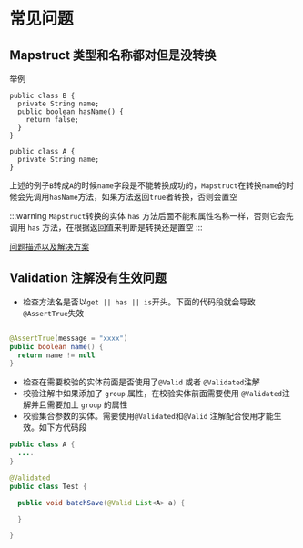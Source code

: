 # 常见问题

## Mapstruct 类型和名称都对但是没转换

举例

```java{2,4}
public class B {
  private String name;
  public boolean hasName() {
    return false;
  }
}

public class A {
  private String name;
}
```

上述的例子`B`转成`A`的时候`name`字段是不能转换成功的，`Mapstruct`在转换`name`的时候会先调用`hasName`方法，如果方法返回`true`者转换，否则会置空

:::warning
`Mapstruct`转换的实体 `has` 方法后面不能和属性名称一样，否则它会先调用 `has` 方法，在根据返回值来判断是转换还是置空
:::

[问题描述以及解决方案](https://stackoverflow.com/questions/42295252/force-mapstruct-not-to-call-has-methods)

## Validation 注解没有生效问题

- 检查方法名是否以`get || has || is`开头。下面的代码段就会导致`@AssertTrue`失效

```java

@AssertTrue(message = "xxxx")
public boolean name() {
  return name != null
}

```

- 检查在需要校验的实体前面是否使用了`@Valid` 或者 `@Validated`注解
- 校验注解中如果添加了 `group` 属性，在校验实体前面需要使用 `@Validated`注解并且需要加上 `group` 的属性
- 校验集合参数的实体。需要使用`@Validated`和`@Valid` 注解配合使用才能生效。如下方代码段

```java
public class A {
  ....
}

@Validated
public class Test {

  public void batchSave(@Valid List<A> a) {

  }

}
```
